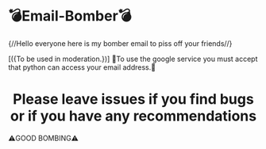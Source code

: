 # 💣Email-Bomber💣
{//Hello everyone here is my bomber email to piss off your friends//}

[({To be used in moderation.})]
📝To use the google service you must accept that python can access your email address.📝 

<CENTER> <h1>Please leave issues if you find bugs or if you have any recommendations</h1> </CENTER>
⚠️GOOD BOMBING⚠️ 
